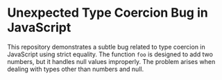 # Unexpected Type Coercion Bug in JavaScript

This repository demonstrates a subtle bug related to type coercion in JavaScript using strict equality. The function `foo` is designed to add two numbers, but it handles null values improperly. The problem arises when dealing with types other than numbers and null.